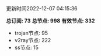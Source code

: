 更新时间2022-12-07 04:15:36

**总订阅: 73**
**总节点: 998**
**有效节点: 332**
- trojan节点: 95
- v2ray节点: 222
- ss节点: 15
